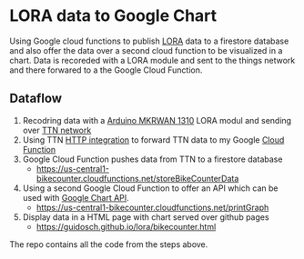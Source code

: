 # LORA data to Google Chart
Using Google cloud functions to publish [LORA](https://en.wikipedia.org/wiki/LoRa) data to a firestore database and also offer the data over a second cloud function to be visualized in a chart. Data is recoreded with a LORA module and sent to the things network and there forwared to a the Google Cloud Function.

## Dataflow
1. Recodring data with a [Arduino MKRWAN 1310](https://www.arduino.cc/en/Guide/MKRWAN1310) LORA modul and sending over [TTN network](https://www.thethingsnetwork.org/)
2. Using TTN [HTTP integration](https://www.thethingsnetwork.org/docs/applications/http/) to forward TTN data to my Google [Cloud Function](https://console.cloud.google.com/functions/list?project=bikecounter)
3. Google Cloud Function pushes data from TTN to a firestore database
    * https://us-central1-bikecounter.cloudfunctions.net/storeBikeCounterData
4. Using a second Google Cloud Function to offer an API which can be used with [Google Chart API](https://developers.google.com/chart/interactive/docs).
    * https://us-central1-bikecounter.cloudfunctions.net/printGraph
5. Display data in a HTML page with chart served over github pages
    * https://guidosch.github.io/lora/bikecounter.html


The repo contains all the code from the steps above.